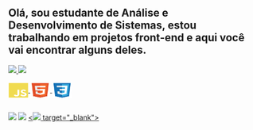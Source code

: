 ## Olá, sou estudante de Análise e Desenvolvimento de Sistemas, estou trabalhando em projetos front-end e aqui você vai encontrar alguns deles.
 <div>
  <a href="https://github.com/l-arruda">
  <img height="180em" src="https://github-readme-stats.vercel.app/api?username=l-arruda&show_icons=true&theme=dracula&include_all_commits=true&count_private=true"/>
  <img height="180em" src="https://github-readme-stats.vercel.app/api/top-langs/?username=rafaballerini&layout=compact&langs_count=8&theme=dracula"/>
<div>
<div style="display: inline_block"><br>
  <img align="center" alt="Let-Js" height="30" width="40" src="https://raw.githubusercontent.com/devicons/devicon/master/icons/javascript/javascript-plain.svg">
  <img align="center" alt="Let-HTML" height="30" width="40" src="https://raw.githubusercontent.com/devicons/devicon/master/icons/html5/html5-original.svg">
  <img align="center" alt="Let-CSS" height="30" width="40" src="https://raw.githubusercontent.com/devicons/devicon/master/icons/css3/css3-original.svg">
</div>
  
  ##
  
  <div>
  <a href = "leticiavieiraarruda@gmail.com"><img src="https://img.shields.io/badge/-Gmail-%23EA4335?style=for-the-badge&logo=gmail&logoColor=white" target="_blank"></a>
  <a href="www.linkedin.com/in/letícia-arruda-" target="_blank"><img src="https://img.shields.io/badge/-LinkedIn-%230077B5?style=for-the-badge&logo=linkedin&logoColor=white" target="_blank"></a>
  <a href="https://codepen.io/l-arruda" target="_blank"><<img src="https://img.shields.io/badge/codepen-%23000000.svg?&style=for-the-badge&logo=codepen&logoColor=white" /> target="_blank"></a>
</div>
